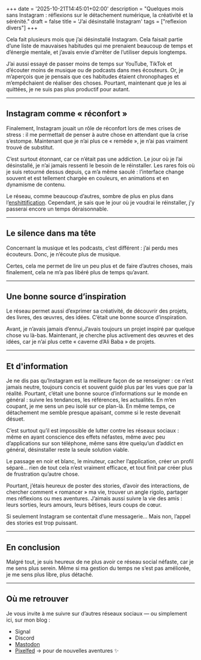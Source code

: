 +++
date = '2025-10-21T14:45:01+02:00'
description = "Quelques mois sans Instagram : réflexions sur le détachement numérique, la créativité et la sérénité."
draft = false
title = 'J’ai désinstallé Instagram'
tags = ["reflexion divers"]
+++

Cela fait plusieurs mois que j’ai désinstallé Instagram. Cela faisait partie d’une liste de mauvaises habitudes qui me prenaient beaucoup de temps et d’énergie mentale, et j’avais envie d’arrêter de l’utiliser depuis longtemps.

J’ai aussi essayé de passer moins de temps sur YouTube, TikTok et d’écouter moins de musique ou de podcasts dans mes écouteurs. Or, je m’aperçois que je pensais que ces habitudes étaient chronophages et m’empêchaient de réaliser des choses. Pourtant, maintenant que je les ai quittées, je ne suis pas plus productif pour autant.

---

## Instagram comme « réconfort »

Finalement, Instagram jouait un rôle de réconfort lors de mes crises de stress : il me permettait de penser à autre chose en attendant que la crise s’estompe. Maintenant que je n’ai plus ce « remède », je n’ai pas vraiment trouvé de substitut.

C’est surtout étonnant, car ce n’était pas une addiction. Le jour où je l’ai désinstallé, je n’ai jamais ressenti le besoin de le réinstaller. Les rares fois où je suis retourné dessus depuis, ça m’a même saoulé : l’interface change souvent et est tellement chargée en couleurs, en animations et en dynamisme de contenu.

Le réseau, comme beaucoup d’autres, sombre de plus en plus dans l’[enshittification](https://ploum.net/2023-06-15-merdification.html). Cependant, je sais que le jour où je voudrai le réinstaller, j’y passerai encore un temps déraisonnable.

---

## Le silence dans ma tête

Concernant la musique et les podcasts, c’est différent : j’ai perdu mes écouteurs. Donc, je n’écoute plus de musique.

Certes, cela me permet de lire un peu plus et de faire d’autres choses, mais finalement, cela ne m’a pas libéré plus de temps qu’avant.

---

## Une bonne source d’inspiration

Le réseau permet aussi d’exprimer sa créativité, de découvrir des projets, des livres, des œuvres, des idées. C’était une bonne source d’inspiration.

Avant, je n’avais jamais d’ennui,J’avais toujours un projet inspiré par quelque chose vu là-bas. Maintenant, je cherche plus activement des œuvres et des idées, car je n’ai plus cette « caverne d’Ali Baba » de projets.

---

## Et d'information

Je ne dis pas qu’Instagram est la meilleure façon de se renseigner : ce n’est jamais neutre, toujours concis et souvent guidé plus par les vues que par la réalité. Pourtant, c’était une bonne source d’informations sur le monde en général : suivre les tendances, les références, les actualités. En m’en coupant, je me sens un peu isolé sur ce plan-là. En même temps, ce détachement me semble presque apaisant, comme si le reste devenait désuet.

C’est surtout qu’il est impossible de lutter contre les réseaux sociaux :  
même en ayant conscience des effets néfastes, même avec peu d’applications sur son téléphone, même sans être quelqu’un d’addict en général, désinstaller reste la seule solution viable.

Le passage en noir et blanc, le minuteur, cacher l’application, créer un profil séparé… rien de tout cela n’est vraiment efficace, et tout finit par créer plus de frustration qu’autre chose.

Pourtant, j’étais heureux de poster des stories, d’avoir des interactions, de chercher comment « romancer » ma vie, trouver un angle rigolo, partager mes réflexions ou mes aventures. J’aimais aussi suivre la vie des amis : leurs sorties, leurs amours, leurs bêtises, leurs coups de cœur.

Si seulement Instagram se contentait d’une messagerie… Mais non, l’appel des stories est trop puissant.

---

## En conclusion

Malgré tout, je suis heureux de ne plus avoir ce réseau social néfaste, car je me sens plus serein. Même si ma gestion du temps ne s’est pas améliorée, je me sens plus libre, plus détaché.

---

## Où me retrouver

Je vous invite à me suivre sur d’autres réseaux sociaux — ou simplement ici, sur mon blog :

- Signal  
- Discord  
- [Mastodon](https://social.vivaldi.net/@Attadeurtia)  
- [Pixelfed](https://pixelfed.fr/Geoffrey) → pour de nouvelles aventures ✨
